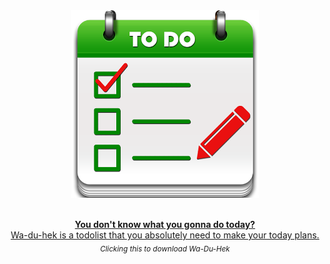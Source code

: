 <div align="center">
	<img src="Media/Logo.png" alt="Wa du hek">
	<p>
		<a href="https://drive.google.com/file/d/1rEJ8W8VbHTeD0YFCUa5E60ky49gCSR_7/view?usp=sharing">
			<br>
			<b font-size = "25">You don't know what you gonna do today?</b>
			<br>
			Wa-du-hek is a todolist that you absolutely need to make your today plans.
			<br>
		</a>
		<sub><i>Clicking this to download Wa-Du-Hek</i></sub>
	</p>
	<br>
	<br>
	<br>
</div>
